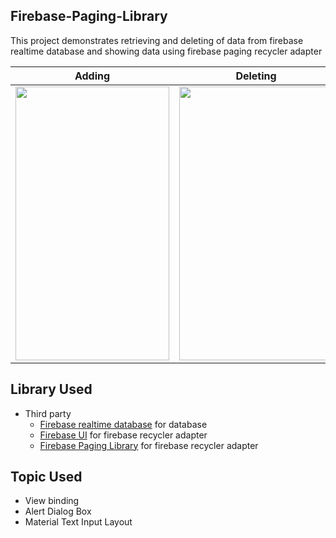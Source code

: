 ## Firebase-Paging-Library
This project demonstrates retrieving and deleting of data from firebase realtime database and showing data using firebase paging recycler adapter

Adding             |  Deleting
:-------------------------:|:-------------------------:
<img src="https://gitlab.com/aman043358sagar/Firebase-Paging-Library/-/raw/master/File/adding.gif" width="246" height="438">  |  <img src="https://gitlab.com/aman043358sagar/Firebase-Paging-Library/-/blob/master/File/delete.gif" width="246" height="438">

## Library Used
* Third party
  * [Firebase realtime database][1] for database
  * [Firebase UI][2] for firebase recycler adapter
  * [Firebase Paging Library][3] for firebase recycler adapter
  
## Topic Used
 * View binding
 * Alert Dialog Box
 * Material Text Input Layout

[1]:  https://firebase.google.com/docs/database/android/start
[2]:  https://github.com/firebase/FirebaseUI-Android
[3]: https://firebaseopensource.com/projects/patilshreyas/firebaserecyclerpagination/
